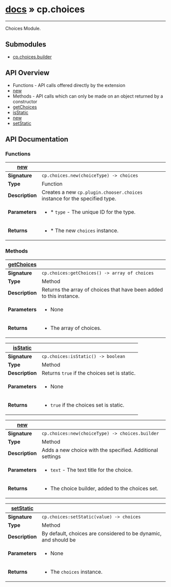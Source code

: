# [docs](index.md) » cp.choices
---

Choices Module.

## Submodules
 * [cp.choices.builder](cp.choices.builder.md)

## API Overview
* Functions - API calls offered directly by the extension
 * [new](#new)
* Methods - API calls which can only be made on an object returned by a constructor
 * [getChoices](#getChoices)
 * [isStatic](#isStatic)
 * [new](#new)
 * [setStatic](#setStatic)

## API Documentation

### Functions

| [new](#new)         |                                                                                     |
| --------------------------------------------|-------------------------------------------------------------------------------------|
| **Signature**                               | `cp.choices.new(choiceType) -> choices`                                                                    |
| **Type**                                    | Function                                                                     |
| **Description**                             | Creates a new `cp.plugin.chooser.choices` instance for the specified type.                                                                     |
| **Parameters**                              | <ul><li>* `type`	- The unique ID for the type.</li></ul> |
| **Returns**                                 | <ul><li>* The new `choices` instance.</li></ul>          |

### Methods

| [getChoices](#getChoices)         |                                                                                     |
| --------------------------------------------|-------------------------------------------------------------------------------------|
| **Signature**                               | `cp.choices:getChoices() -> array of choices`                                                                    |
| **Type**                                    | Method                                                                     |
| **Description**                             | Returns the array of choices that have been added to this instance.                                                                     |
| **Parameters**                              | <ul><li>None</li></ul> |
| **Returns**                                 | <ul><li>The array of choices.</li></ul>          |

| [isStatic](#isStatic)         |                                                                                     |
| --------------------------------------------|-------------------------------------------------------------------------------------|
| **Signature**                               | `cp.choices:isStatic() -> boolean`                                                                    |
| **Type**                                    | Method                                                                     |
| **Description**                             | Returns `true` if the choices set is static.                                                                     |
| **Parameters**                              | <ul><li>None</li></ul> |
| **Returns**                                 | <ul><li>`true` if the choices set is static.</li></ul>          |

| [new](#new)         |                                                                                     |
| --------------------------------------------|-------------------------------------------------------------------------------------|
| **Signature**                               | `cp.choices:new(choiceType) -> choices.builder`                                                                    |
| **Type**                                    | Method                                                                     |
| **Description**                             | Adds a new choice with the specified. Additional settings                                                                     |
| **Parameters**                              | <ul><li>`text`	- The text title for the choice.</li></ul> |
| **Returns**                                 | <ul><li>The choice builder, added to the choices set.</li></ul>          |

| [setStatic](#setStatic)         |                                                                                     |
| --------------------------------------------|-------------------------------------------------------------------------------------|
| **Signature**                               | `cp.choices:setStatic(value) -> choices`                                                                    |
| **Type**                                    | Method                                                                     |
| **Description**                             | By default, choices are considered to be dynamic, and should be                                                                     |
| **Parameters**                              | <ul><li>None</li></ul> |
| **Returns**                                 | <ul><li>The `choices` instance.</li></ul>          |

